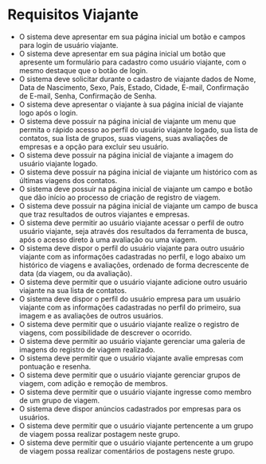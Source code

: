 # Requisitos Viajante #

  * O sistema deve apresentar em sua página inicial um botão e campos para login de usuário viajante.
  * O sistema deve apresentar em sua página inicial um botão que apresente um formulário para cadastro como usuário viajante, com o mesmo destaque que o botão de login.
  * O sistema deve solicitar durante o cadastro de viajante dados de Nome, Data de Nascimento, Sexo, País, Estado, Cidade, E-mail, Confirmação de E-mail, Senha, Confirmação de Senha.
  * O sistema deve apresentar o viajante à sua página inicial de viajante logo após o login.
  * O sistema deve possuir na página inicial de viajante um menu que permita o rápido acesso ao perfil do usuário viajante logado, sua lista de contatos, sua lista de grupos, suas viagens, suas avaliações de empresas e a opção para excluir seu usuário.
  * O sistema deve possuir na página inicial de viajante a imagem do usuário viajante logado.
  * O sistema deve possuir na página inicial de viajante um histórico com as últimas viagens dos contatos.
  * O sistema deve possuir na página inicial de viajante um campo e botão que dão início ao processo de criação de registro de viagem.
  * O sistema deve possuir na página inicial de viajante um campo de busca que traz resultados de outros viajantes e empresas.
  * O sistema deve permitir ao usuário viajante acessar o perfil de outro usuário viajante, seja através dos resultados da ferramenta de busca, após o acesso direto à uma avaliação ou uma viagem.
  * O sistema deve dispor o perfil do usuário viajante para outro usuário viajante com as informações cadastradas no perfil, e logo abaixo um histórico de viagens e avaliações, ordenado de forma decrescente de data (da viagem, ou da avaliação).
  * O sistema deve permitir que o usuário viajante adicione outro usuário viajante na sua lista de contatos.
  * O sistema deve dispor o perfil do usuário empresa para um usuário viajante com as informações cadastradas no perfil do primeiro, sua imagem e as avaliações de outros usuários.
  * O sistema deve permitir que o usuário viajante realize o registro de viagens, com possibilidade de descrever o ocorrido.
  * O sistema deve permitir ao usuário viajante gerenciar uma galeria de imagens do registro de viagem realizado.
  * O sistema deve permitir que o usuário viajante avalie empresas com pontuação e resenha.
  * O sistema deve permitir que o usuário viajante gerenciar grupos de viagem, com adição e remoção de membros.
  * O sistema deve permitir que o usuário viajante ingresse como membro de um grupo de viagem.
  * O sistema deve dispor anúncios cadastrados por empresas para os usuários.
  * O sistema deve permitir que o usuário viajante pertencente a um grupo de viagem possa realizar postagem neste grupo.
  * O sistema deve permitir que o usuário viajante pertencente a um grupo de viagem possa realizar comentários de postagens neste grupo.